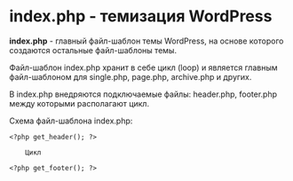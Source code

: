 # index.php - темизация WordPress
**index.php** - главный файл-шаблон темы WordPress, на основе которого создаются остальные файл-шаблоны темы.

Файл-шаблон index.php хранит в себе цикл (loop) и является главным файл-шаблоном для single.php, page.php, archive.php и других.

В index.php внедряются подключаемые файлы: header.php, footer.php между которыми располагают цикл.

Схема файл-шаблона index.php:

    <?php get_header(); ?>

        Цикл

    <?php get_footer(); ?>
